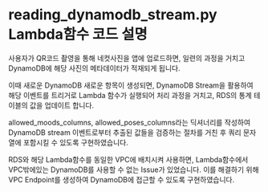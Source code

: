# reading_dynamodb_stream.py Lambda함수 코드 설명

사용자가 QR코드 촬영을 통해 네컷사진을 앱에 업로드하면, 일련의 과정을 거치고 DynamoDB에 해당 사진의 메타데이터가 적재되게 됩니다.

이때 새로운 DynamoDB 새로운 항목이 생성되면, DynamoDB Stream을 활용하여 해당 이벤트를 트리거로 Lambda 함수가 실행되어 처리 과정을 거치고, RDS의 통계 테이블의 값을 업데이트 합니다.

allowed_moods_columns, allowed_poses_columns라는 딕셔너리를 작성하여 DynamoDB stream 이벤트로부터 추출된 값들을 검증하는 절차를 거친 후 쿼리 문자열에 포함시킬 수 있도록 구현하였습니다.

RDS와 해당 Lambda함수를 동일한 VPC에 배치시켜 사용하면, Lambda함수에서 VPC밖에있는 DynamoDB를 사용할 수 없는 Issue가 있었습니다. 이를 해결하기 위해 VPC Endpoint를 생성하여 DynamoDB에 접근할 수 있도록 구현하였습니다.
